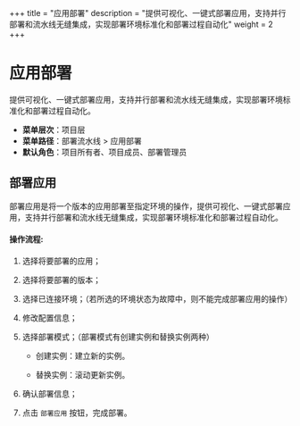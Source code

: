 ﻿+++
title = "应用部署"
description = "提供可视化、一键式部署应用，支持并行部署和流水线无缝集成，实现部署环境标准化和部署过程自动化"
weight = 2
+++

# 应用部署

提供可视化、一键式部署应用，支持并行部署和流水线无缝集成，实现部署环境标准化和部署过程自动化。
  
  - **菜单层次**：项目层
  - **菜单路径**：部署流水线 > 应用部署
  - **默认角色**：项目所有者、项目成员、部署管理员

## 部署应用
部署应用是将一个版本的应用部署至指定环境的操作，提供可视化、一键式部署应用，支持并行部署和流水线无缝集成，实现部署环境标准化和部署过程自动化。

#### 操作流程:

 1. 选择将要部署的应用；

 1. 选择将要部署的版本；

 1. 选择已连接环境；（若所选的环境状态为故障中，则不能完成部署应用的操作）

 1. 修改配置信息；

 1. 选择部署模式；（部署模式有创建实例和替换实例两种）

    - 创建实例：建立新的实例。

    - 替换实例：滚动更新实例。

 1. 确认部署信息；

 1. 点击 `部署应用` 按钮，完成部署。
